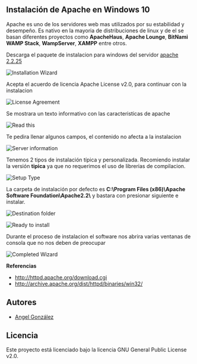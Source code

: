 ## Instalación de Apache en Windows 10

Apache es uno de los servidores web mas utilizados por su estabilidad y desempeño. Es nativo en la mayoria de distribuciones de linux y de el se basan diferentes proyectos como **ApacheHaus**, **Apache Lounge**, **BitNami WAMP Stack**, **WampServer**, **XAMPP** entre otros.

Descarga el paquete de instalacion para windows del servidor [apache 2.2.25](http://archive.apache.org/dist/httpd/binaries/win32/httpd-2.2.25-win32-x86-openssl-0.9.8y.msi)

![Installation Wizard](imagenes/0.png)

Acepta el acuerdo de licencia Apache License v2.0, para continuar con la instalacion

![License Agreement](imagenes/1.png)

Se mostrara un texto informativo con las caracteristicas de apache

![Read this](imagenes/2.png)

Te pedira llenar algunos campos, el contenido no afecta a la instalacion

![Server information](imagenes/3.png)

Tenemos 2 tipos de instalación típica y personalizada. Recomiendo instalar la versión **tipica** ya que no requerimos el uso de librerias de compilacion.

![Setup Type](imagenes/4.png)

La carpeta de instalación por defecto es **C:\Program Files (x86)\Apache Software Foundation\Apache2.2\\** y bastara con presionar siguiente e instalar.

![Destination folder](imagenes/5.png)


![Ready to install](imagenes/6.png)

Durante el proceso de instalacion el software nos abrira varias ventanas de consola que no nos deben de preocupar

![Completed Wizard](imagenes/7.png)

**Referencias**
* http://httpd.apache.org/download.cgi
* http://archive.apache.org/dist/httpd/binaries/win32/

## Autores

* [Angel González](https://github.com/mgrc45)

## Licencia

Este proyecto está licenciado bajo la licencia GNU General Public License v2.0.
